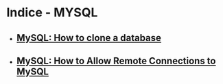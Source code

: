 # Indice - MYSQL
- ## [MySQL: How to clone a database](clone-database.md)
- ## [MySQL: How to Allow Remote Connections to MySQL](clone-database.md)
